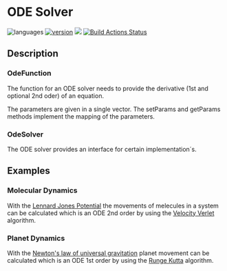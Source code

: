 # ODE Solver

![languages](https://img.shields.io/badge/languages-C++%20-blue)
[![version](https://img.shields.io/badge/version-%200.1-blue)](https://github.com/smirko-dev/ode-solver/blob/main/CHANGELOG.md)
[![](https://img.shields.io/badge/license-MIT-blue)](https://github.com/smirko-dev/ode-solver/blob/main/LICENSE)
[![Build Actions Status](https://github.com/smirko-dev/ode-solver/workflows/Build/badge.svg)](https://github.com/smirko-dev/ode-solver/actions)

## Description

### OdeFunction

The function for an ODE solver needs to provide the derivative (1st and optional 2nd oder) of an equation.

The parameters are given in a single vector. The setParams and getParams methods implement the mapping of the parameters. 

### OdeSolver

The ODE solver provides an interface for certain implementation´s. 

## Examples

### Molecular Dynamics

With the [Lennard Jones Potential](https://en.wikipedia.org/wiki/Lennard-Jones_potential) the movements of melecules in a system can be calculated which is an ODE 2nd order by using the [Velocity Verlet](https://en.wikipedia.org/wiki/Verlet_integration) algorithm.

### Planet Dynamics

With the [Newton's law of universal gravitation](https://en.wikipedia.org/wiki/Newton%27s_law_of_universal_gravitation) planet movement can be calculated which is an ODE 1st order by using the [Runge Kutta](https://en.wikipedia.org/wiki/Runge%E2%80%93Kutta_methods) algorithm. 
